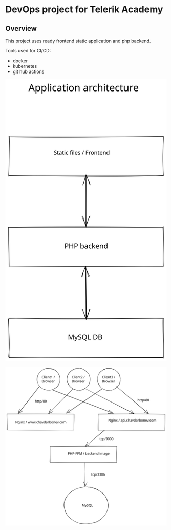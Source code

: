 # DevOps project for Telerik Academy

## Overview

This project uses ready frontend static application and php backend.

Tools used for CI/CD:
- docker
- kubernetes
- git hub actions

![Application Architecture](app-architecture.svg "Application Architecture")

![Infrastructure](infra.svg "Infrastructure")
